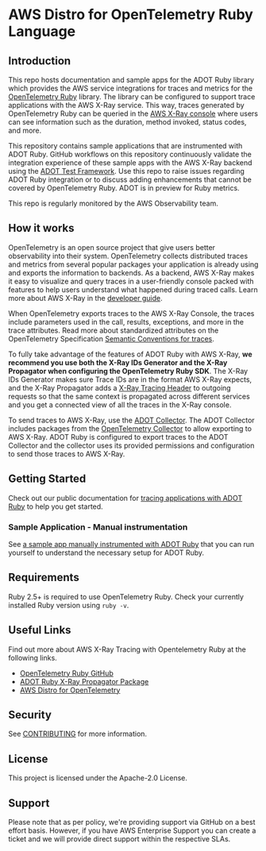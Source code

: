 # AWS Distro for OpenTelemetry Ruby Language

## Introduction

This repo hosts documentation and sample apps for the ADOT Ruby library which provides the AWS service integrations for traces and metrics for the [OpenTelemetry Ruby](https://github.com/open-telemetry/opentelemetry-ruby) library. The library can be configured to support trace applications with the AWS X-Ray service. This way, traces generated by OpenTelemetry Ruby can be queried in the [AWS X-Ray console](https://console.aws.amazon.com/xray/home) where users can see information such as the duration, method invoked, status codes, and more.

This repository contains sample applications that are instrumented with ADOT Ruby. GitHub workflows on this repository continuously validate the integration experience of these sample apps with the AWS X-Ray backend using the [ADOT Test Framework](https://github.com/aws-observability/aws-otel-test-framework/tree/terraform). Use this repo to raise issues regarding ADOT Ruby integration or to discuss adding enhancements that cannot be covered by OpenTelemetry Ruby. ADOT is in preview for Ruby metrics. 

This repo is regularly monitored by the AWS Observability team.

## How it works

OpenTelemetry is an open source project that give users better observability into their system. OpenTelemetry collects distributed traces and metrics from several popular packages your application is already using and exports the information to backends. As a backend, AWS X-Ray makes it easy to visualize and query traces in a user-friendly console packed with features to help users understand what happened during traced calls. Learn more about AWS X-Ray in the [developer guide](https://docs.aws.amazon.com/xray/latest/devguide/aws-xray.html).

When OpenTelemetry exports traces to the AWS X-Ray Console, the traces include parameters used in the call, results, exceptions, and more in the trace attributes. Read more about standardized attributes on the OpenTelemetry Specification [Semantic Conventions for traces](https://github.com/open-telemetry/opentelemetry-specification/tree/main/specification/trace/semantic_conventions).

To fully take advantage of the features of ADOT Ruby with AWS X-Ray, **we recommend you use both the X-Ray IDs Generator and the X-Ray Propagator when configuring the OpenTelemetry Ruby SDK**. The X-Ray IDs Generator makes sure Trace IDs are in the format AWS X-Ray expects, and the X-Ray Propagator adds a [X-Ray Tracing Header](https://docs.aws.amazon.com/xray/latest/devguide/xray-concepts.html#xray-concepts-traces) to outgoing requests so that the same context is propagated across different services and you get a connected view of all the traces in the X-Ray console.

To send traces to AWS X-Ray, use the [ADOT Collector](https://github.com/aws-observability/aws-otel-collector). The ADOT Collector includes packages from the [OpenTelemetry Collector](https://github.com/open-telemetry/opentelemetry-collector) to allow exporting to AWS X-Ray. ADOT Ruby is configured to export traces to the ADOT Collector and the collector uses its provided permissions and configuration to send those traces to AWS X-Ray.

## Getting Started

Check out our public documentation for [tracing applications with ADOT Ruby](https://aws-otel.github.io/docs/getting-started/ruby-sdk/trace-manual-instr) to help you get started.

### Sample Application - Manual instrumentation

See [a sample app manually instrumented with ADOT Ruby](sample-apps/manual-instrumentation/ruby-on-rails/README.md) that you can run yourself to understand the necessary setup for ADOT Ruby.

## Requirements

Ruby 2.5+ is required to use OpenTelemetry Ruby. Check your currently installed Ruby version using `ruby -v`.

## Useful Links

Find out more about AWS X-Ray Tracing with Opentelemetry Ruby at the
following links.

- [OpenTelemetry Ruby GitHub](https://github.com/open-telemetry/opentelemetry-ruby)
- [ADOT Ruby X-Ray Propagator Package](https://github.com/open-telemetry/opentelemetry-ruby/tree/main/propagator/xray#opentelemetry-propagator-xray)
- [AWS Distro for OpenTelemetry](https://aws-otel.github.io/)

## Security

See [CONTRIBUTING](CONTRIBUTING.md#security-issue-notifications) for more information.

## License

This project is licensed under the Apache-2.0 License.

## Support 
Please note that as per policy, we're providing support via GitHub on a best effort basis. However, if you have AWS Enterprise Support you can create a ticket and we will provide direct support within the respective SLAs.
